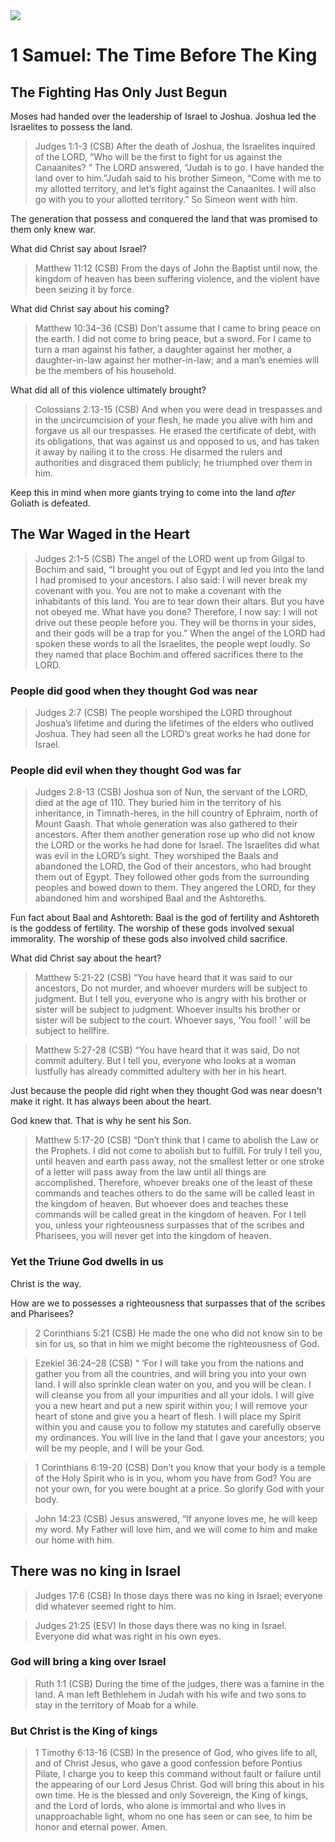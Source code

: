 <img class="intro-right" src="/images/art-david.jpg">

# 1 Samuel: The Time Before The King

## The Fighting Has Only Just Begun

Moses had handed over the leadership of Israel to Joshua. Joshua led the Israelites to possess the land.

>Judges 1:1-3 (CSB) After the death of Joshua, the Israelites inquired of the LORD, “Who will be the first to fight for us against the Canaanites? ” The LORD answered, “Judah is to go. I have handed the land over to him.”Judah said to his brother Simeon, “Come with me to my allotted territory, and let’s fight against the Canaanites. I will also go with you to your allotted territory.” So Simeon went with him.

The generation that possess and conquered the land that was promised to them only knew war.

What did Christ say about Israel?

>Matthew 11:12 (CSB) From the days of John the Baptist until now, the kingdom of heaven has been suffering violence, and the violent have been seizing it by force.

What did Christ say about his coming?

>Matthew 10:34–36 (CSB) Don’t assume that I came to bring peace on the earth. I did not come to bring peace, but a sword. For I came to turn a man against his father, a daughter against her mother, a daughter-in-law against her mother-in-law; and a man’s enemies will be the members of his household.

What did all of this violence ultimately brought?

>Colossians 2:13-15 (CSB) And when you were dead in trespasses and in the uncircumcision of your flesh, he made you alive with him and forgave us all our trespasses. He erased the certificate of debt, with its obligations, that was against us and opposed to us, and has taken it away by nailing it to the cross. He disarmed the rulers and authorities and disgraced them publicly; he triumphed over them in him.

Keep this in mind when more giants trying to come into the land *after* Goliath is defeated.

## The War Waged in the Heart

>Judges 2:1-5 (CSB) The angel of the LORD went up from Gilgal to Bochim and said, “I brought you out of Egypt and led you into the land I had promised to your ancestors. I also said: I will never break my covenant with you. You are not to make a covenant with the inhabitants of this land. You are to tear down their altars. But you have not obeyed me. What have you done? Therefore, I now say: I will not drive out these people before you. They will be thorns in your sides, and their gods will be a trap for you.” When the angel of the LORD had spoken these words to all the Israelites, the people wept loudly. So they named that place Bochim and offered sacrifices there to the LORD.

### People did good when they thought God was near

>Judges 2:7 (CSB) The people worshiped the LORD throughout Joshua’s lifetime and during the lifetimes of the elders who outlived Joshua. They had seen all the LORD’s great works he had done for Israel.

### People did evil when they thought God was far

>Judges 2:8-13 (CSB) Joshua son of Nun, the servant of the LORD, died at the age of 110. They buried him in the territory of his inheritance, in Timnath-heres, in the hill country of Ephraim, north of Mount Gaash. That whole generation was also gathered to their ancestors. After them another generation rose up who did not know the LORD or the works he had done for Israel. The Israelites did what was evil in the LORD’s sight. They worshiped the Baals and abandoned the LORD, the God of their ancestors, who had brought them out of Egypt. They followed other gods from the surrounding peoples and bowed down to them. They angered the LORD, for they abandoned him and worshiped Baal and the Ashtoreths.

Fun fact about Baal and Ashtoreth: Baal is the god of fertility and Ashtoreth is the goddess of fertility. The worship of these gods involved sexual immorality. The worship of these gods also involved child sacrifice.

What did Christ say about the heart?

>Matthew 5:21-22 (CSB) “You have heard that it was said to our ancestors, Do not murder, and whoever murders will be subject to judgment. But I tell you, everyone who is angry with his brother or sister will be subject to judgment. Whoever insults his brother or sister will be subject to the court. Whoever says, ‘You fool! ’ will be subject to hellfire.

>Matthew 5:27-28 (CSB) “You have heard that it was said, Do not commit adultery. But I tell you, everyone who looks at a woman lustfully has already committed adultery with her in his heart.

Just because the people did right when they thought God was near doesn't make it right. It has always been about the heart.

God knew that. That is why he sent his Son.

>Matthew 5:17-20 (CSB) “Don’t think that I came to abolish the Law or the Prophets. I did not come to abolish but to fulfill. For truly I tell you, until heaven and earth pass away, not the smallest letter or one stroke of a letter will pass away from the law until all things are accomplished. Therefore, whoever breaks one of the least of these commands and teaches others to do the same will be called least in the kingdom of heaven. But whoever does and teaches these commands will be called great in the kingdom of heaven. For I tell you, unless your righteousness surpasses that of the scribes and Pharisees, you will never get into the kingdom of heaven.

### Yet the Triune God dwells in us

Christ is the way. 

How are we to possesses a righteousness that surpasses that of the scribes and Pharisees?

>2 Corinthians 5:21 (CSB) He made the one who did not know sin to be sin for us, so that in him we might become the righteousness of God.

>Ezekiel 36:24–28 (CSB) “ ‘For I will take you from the nations and gather you from all the countries, and will bring you into your own land. I will also sprinkle clean water on you, and you will be clean. I will cleanse you from all your impurities and all your idols. I will give you a new heart and put a new spirit within you; I will remove your heart of stone and give you a heart of flesh. I will place my Spirit within you and cause you to follow my statutes and carefully observe my ordinances. You will live in the land that I gave your ancestors; you will be my people, and I will be your God.

>1 Corinthians 6:19-20 (CSB) Don’t you know that your body is a temple of the Holy Spirit who is in you, whom you have from God? You are not your own, for you were bought at a price. So glorify God with your body.

>John 14:23 (CSB) Jesus answered, “If anyone loves me, he will keep my word. My Father will love him, and we will come to him and make our home with him.

## There was no king in Israel

>Judges 17:6 (CSB) In those days there was no king in Israel; everyone did whatever seemed right to him.

>Judges 21:25 (ESV) In those days there was no king in Israel. Everyone did what was right in his own eyes.

### God will bring a king over Israel

>Ruth 1:1 (CSB) During the time of the judges, there was a famine in the land. A man left Bethlehem in Judah with his wife and two sons to stay in the territory of Moab for a while.

### But Christ is the King of kings

>1 Timothy 6:13-16 (CSB) In the presence of God, who gives life to all, and of Christ Jesus, who gave a good confession before Pontius Pilate, I charge you to keep this command without fault or failure until the appearing of our Lord Jesus Christ. God will bring this about in his own time. He is the blessed and only Sovereign, the King of kings, and the Lord of lords, who alone is immortal and who lives in unapproachable light, whom no one has seen or can see, to him be honor and eternal power. Amen.
